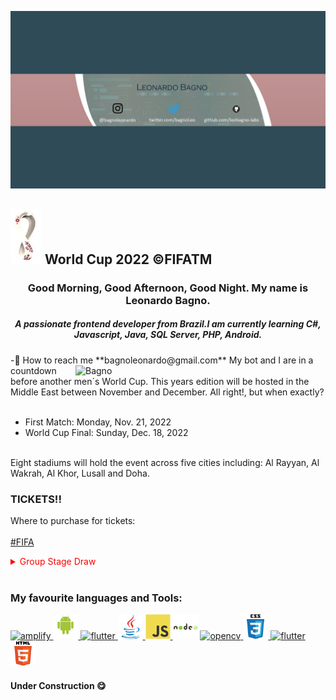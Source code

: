 ![](games.jpg)
## ![](qatar4.jpg) **World Cup 2022** &copy;FIFATM
<h3 align="center">Good Morning, Good Afternoon, Good Night. My name is Leonardo Bagno.</h3>
<h5 align="center">A passionate frontend developer from Brazil.I am currently learning C#, Javascript, Java, SQL Server, PHP, Android.</h5>
-🎯 How to reach me **bagnoleonardo@gmail.com**
<img align="right" alt="Bagno" width="400" src=https://github.com/leobagno-labs/WorldCup/blob/main/LeoBagno.gif

My bot and I are in a countdown before another men´s World Cup. This years edition will be hosted in the Middle East between November and December. All right!, but when exactly?</br></br>

- First Match: Monday, Nov. 21, 2022
- World Cup Final: Sunday, Dec. 18, 2022 </br></br>
  
Eight stadiums will hold the event across five cities including: Al Rayyan, Al Wakrah, Al Khor, Lusall and Doha. </br>

### **TICKETS!!** 

Where to purchase for tickets:</br></br>
[#FIFA](https://www.fifa.com/fifaplus/en/tickets)

<details style="color: red">


<summary>Group Stage Draw</summary>


| Group A     | Group B | Group C      | Group D   | Group E    | Group F | Group G     | Group H     |
| ----------- | ------- | ------------ | --------- | ---------- | ------- | ----------- | ----------- |
| Qatar       | England | Argentina    | France    | Spain      | Belgium | Brazil      | Portugal    |
| Senegal     | Iran    | Saudi Arabia | Australia | Costa Rica | Canada  | Serbia      | Ghana       |
| Ecuador     | USA     | Mexico       | Denmark   | Germany    | Morroco | Switzerland | Uruguay     |
| Netherlands | Wales   | Poland       | Tunisia   | Japan      | Croatia | Cameroon    | South Korea |

 </details> </br>
 <h3 align="left">My favourite languages and Tools:</h3>
 <p align="left"> <a href="https://aws.amazon.com/amplify/" target="_blank" rel="noreferrer"> <img src="https://docs.amplify.aws/assets/logo-dark.svg" alt="amplify" width="40" height="40"/> </a> <a href="https://developer.android.com" target="_blank" rel="noreferrer"> <img src="https://raw.githubusercontent.com/devicons/devicon/master/icons/android/android-original-wordmark.svg" alt="android" width="40" height="40"/> </a><a href="https://flutter.dev" target="_blank" rel="noreferrer"> <img src="https://www.vectorlogo.zone/logos/flutterio/flutterio-icon.svg" alt="flutter" width="40" height="40"/> </a><a href="https://www.java.com" target="_blank" rel="noreferrer"> <img src="https://raw.githubusercontent.com/devicons/devicon/master/icons/java/java-original.svg" alt="java" width="40" height="40"/> </a> <a href="https://developer.mozilla.org/en-US/docs/Web/JavaScript" target="_blank" rel="noreferrer"> <img src="https://raw.githubusercontent.com/devicons/devicon/master/icons/javascript/javascript-original.svg" alt="javascript" width="40" height="40"/> </a><img src="https://raw.githubusercontent.com/devicons/devicon/master/icons/nodejs/nodejs-original-wordmark.svg" alt="nodejs" width="40" height="40"/> </a> <a href="https://opencv.org/" target="_blank" rel="noreferrer"> <img src="https://www.vectorlogo.zone/logos/opencv/opencv-icon.svg" alt="opencv" width="40" height="40"/> </a><a href="https://www.w3schools.com/css/" target="_blank" rel="noreferrer"> <img src="https://raw.githubusercontent.com/devicons/devicon/master/icons/css3/css3-original-wordmark.svg" alt="css3" width="40" height="40"/> </a><a href="https://flutter.dev" target="_blank" rel="noreferrer"> <img src="https://www.vectorlogo.zone/logos/flutterio/flutterio-icon.svg" alt="flutter" width="40" height="40"/> </a><a href="https://www.w3.org/html/" target="_blank" rel="noreferrer"> <img src="https://raw.githubusercontent.com/devicons/devicon/master/icons/html5/html5-original-wordmark.svg" alt="html5" width="40" height="40"/> </a>
 
#### Under Construction 😋

